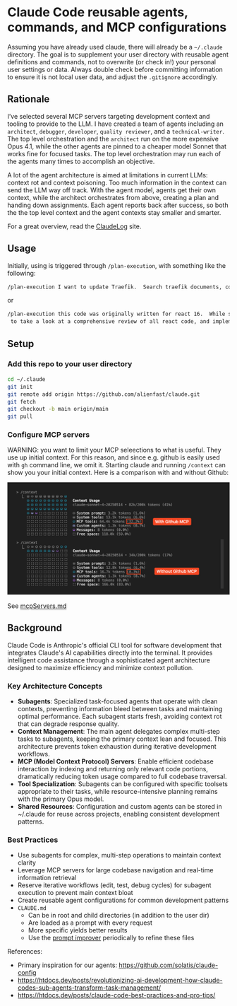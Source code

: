 # Claude Code reusable agents, commands, and MCP configurations

Assuming you have already used claude, there will already be a `~/.claude` directory. The goal is to supplement your user directory with reusable agent definitions and commands, not to overwrite (or check in!) your personal user settings or data. Always double check before committing information to ensure it is not local user data, and adjust the `.gitignore` accordingly.

## Rationale

I’ve selected several MCP servers targeting development context and tooling to provide to the LLM. I have created a team of agents including an `architect`, `debugger`, `developer`, `quality reviewer`, and a `technical-writer`. The top level orchestration and the `architect` run on the more expensive Opus 4.1, while the other agents are pinned to a cheaper model Sonnet that works fine for focused tasks. The top level orchestration may run each of the agents many times to accomplish an objective.

A lot of the agent architecture is aimed at limitations in current LLMs: context rot and context poisoning. Too much information in the context can send the LLM way off track. With the agent model, agents get their own context, while the architect orchestrates from above, creating a plan and handing down assignments. Each agent reports back after success, so both the the top level context and the agent contexts stay smaller and smarter.

For a great overview, read the [ClaudeLog](https://claudelog.com/mechanics/you-are-the-main-thread/) site.

## Usage

Initially, using is triggered through `/plan-execution`, with something like the following:

```sh
/plan-execution I want to update Traefik.  Search traefik documents, compare the version we are currently on, and what we might need to change to be up to date.  Implement the changes.
```

or

```sh
/plan-execution this code was originally written for react 16.  While some files have been updated for react 19, I want you
 to take a look at a comprehensive review of all react code, and implement the best practices for react 19.
```

## Setup

### Add this repo to your user directory

```sh
cd ~/.claude
git init
git remote add origin https://github.com/alienfast/claude.git
git fetch
git checkout -b main origin/main
git pull
```

### Configure MCP servers

WARNING: you want to limit your MCP seleections to what is useful. They use up initial context. For this reason, and since e.g. github is easily used with `gh` command line, we omit it. Starting claude and running `/context` can show you your initial context. Here is a comparison with and without Github:

![MCP Token Comparison](pics/mcp-tokens.png)

See [mcpServers.md](mcpServers.md)

## Background

Claude Code is Anthropic's official CLI tool for software development that integrates Claude's AI capabilities directly into the terminal. It provides intelligent code assistance through a sophisticated agent architecture designed to maximize efficiency and minimize context pollution.

### Key Architecture Concepts

- **Subagents**: Specialized task-focused agents that operate with clean contexts, preventing information bleed between tasks and maintaining optimal performance. Each subagent starts fresh, avoiding context rot that can degrade response quality.
- **Context Management**: The main agent delegates complex multi-step tasks to subagents, keeping the primary context lean and focused. This architecture prevents token exhaustion during iterative development workflows.
- **MCP (Model Context Protocol) Servers**: Enable efficient codebase interaction by indexing and returning only relevant code portions, dramatically reducing token usage compared to full codebase traversal.
- **Tool Specialization**: Subagents can be configured with specific toolsets appropriate to their tasks, while resource-intensive planning remains with the primary Opus model.
- **Shared Resources**: Configuration and custom agents can be stored in ~/.claude for reuse across projects, enabling consistent development patterns.

### Best Practices

- Use subagents for complex, multi-step operations to maintain context clarity
- Leverage MCP servers for large codebase navigation and real-time information retrieval
- Reserve iterative workflows (edit, test, debug cycles) for subagent execution to prevent main context bloat
- Create reusable agent configurations for common development patterns
- `CLAUDE.md`
  - Can be in root and child directories (in addition to the user dir)
  - Are loaded as a prompt with every request
  - More specific yields better results
  - Use the [prompt improver](https://docs.anthropic.com/en/docs/build-with-claude/prompt-engineering/prompt-improver) periodically to refine these files

References:

- Primary inspiration for our agents: https://github.com/solatis/claude-config
- https://htdocs.dev/posts/revolutionizing-ai-development-how-claude-codes-sub-agents-transform-task-management/
- https://htdocs.dev/posts/claude-code-best-practices-and-pro-tips/
